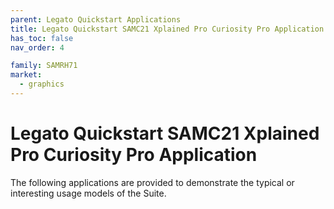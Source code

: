 ```yaml
---
parent: Legato Quickstart Applications
title: Legato Quickstart SAMC21 Xplained Pro Curiosity Pro Application
has_toc: false
nav_order: 4

family: SAMRH71
market:
  - graphics
---
```


# Legato Quickstart SAMC21 Xplained Pro Curiosity Pro Application

The following applications are provided to demonstrate the typical or interesting usage models of the Suite.
